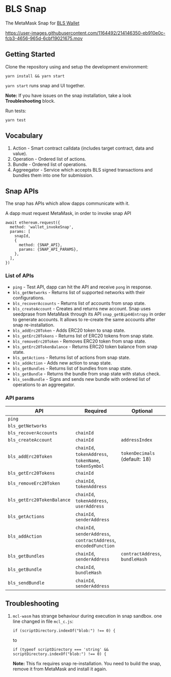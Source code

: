 # BLS Snap

The MetaMask Snap for [BLS Wallet](https://blswallet.org/)


https://user-images.githubusercontent.com/1164492/214146350-eb910e0c-fcb3-4656-965d-6cbf19021675.mov


## Getting Started

Clone the repository using and setup the development environment:

```
yarn install && yarn start
```

`yarn start` runs snap and UI together.

**Note:** If you have issues on the snap installation, take a look **Troubleshooting** block.

Run tests:

```
yarn test
```

## Vocabulary

1. Action - Smart contract calldata (includes target contract, data and value).
2. Operation - Ordered list of actions.
3. Bundle - Ordered list of operations.
4. Aggreegator - Service which accepts BLS signed transactions and bundles them into one for submission.

## Snap APIs

The snap has APIs which allow dapps communicate with it.

A dapp must request MetaMask, in order to invoke snap API

```
await ethereum.request({
  method: 'wallet_invokeSnap',
  params: [
    snapId,
    {
      method: {SNAP_API},
      params: {SNAP_API_PARAMS},
    },
  ],
})
```

### List of APIs

- `ping` - Test API, dapp can hit the API and receive `pong` in response.
- `bls_getNetworks` - Returns list of supported networks with their configurations.
- `bls_recoverAccounts` - Returns list of accounts from snap state.
- `bls_createAccount` - Creates and returns new account. Snap uses seedprase from MetaMask through its API `snap_getBip44Entropy` in order to generate accounts. It allows to re-create the same accounts after snap re-installation.
- `bls_addErc20Token` - Adds ERC20 token to snap state.
- `bls_getErc20Tokens` - Returns list of ERC20 tokens from snap state.
- `bls_removeErc20Token` - Removes ERC20 token from snap state.
- `bls_getErc20TokenBalance` - Returns ERC20 token balance from snap state.
- `bls_getActions` - Returns list of actions from snap state.
- `bls_addAction` - Adds new action to snap state.
- `bls_getBundles` - Returns list of bundles from snap state.
- `bls_getBundle` - Returns the bundle from snap state with status check.
- `bls_sendBundle` - Signs and sends new bundle with ordered list of operations to an aggreegator.

### API params

| API                        | Required                                                                           | Optional                              |
| -------------------------- | ---------------------------------------------------------------------------------- | ------------------------------------- |
| `ping`                     |                                                                                    |
| `bls_getNetworks`          |                                                                                    |
| `bls_recoverAccounts`      | `chainId`                                                                          |
| `bls_createAccount`        | `chainId`                                                                          | `addressIndex`                        |
| `bls_addErc20Token`        | `chainId`,<br /> `tokenAddress`,<br /> `tokenName`,<br /> `tokenSymbol`            | `tokenDecimals` (default: 18)         |
| `bls_getErc20Tokens`       | `chainId`                                                                          |
| `bls_removeErc20Token`     | `chainId`,<br /> `tokenAddress`
| `bls_getErc20TokenBalance` | `chainId`,<br /> `tokenAddress`,<br /> `userAddress`                               |
| `bls_getActions`           | `chainId`,<br /> `senderAddress`                                                   |
| `bls_addAction`            | `chainId`,<br /> `senderAddress`,<br /> `contractAddress`,<br /> `encodedFunction` |
| `bls_getBundles`           | `chainId`,<br /> `senderAddress`                                                   | `contractAddress`,<br /> `bundleHash` |
| `bls_getBundle`            | `chainId`,<br /> `bundleHash`                                                      |
| `bls_sendBundle`           | `chainId`,<br /> `senderAddress`                                                   |

## Troubleshooting

1. `mcl-wasm` has strange behaviour during execution in snap sandbox.
   one line changed in file `mcl_c.js`:
   ```
   if (scriptDirectory.indexOf("blob:") !== 0) {
   ```
   to
   ```
   if (typeof scriptDirectory === 'string' && scriptDirectory.indexOf("blob:") !== 0) {
   ```
   **Note:** This fix requires snap re-installation. You need to build the snap, remove it from MetaMask and install it again.
